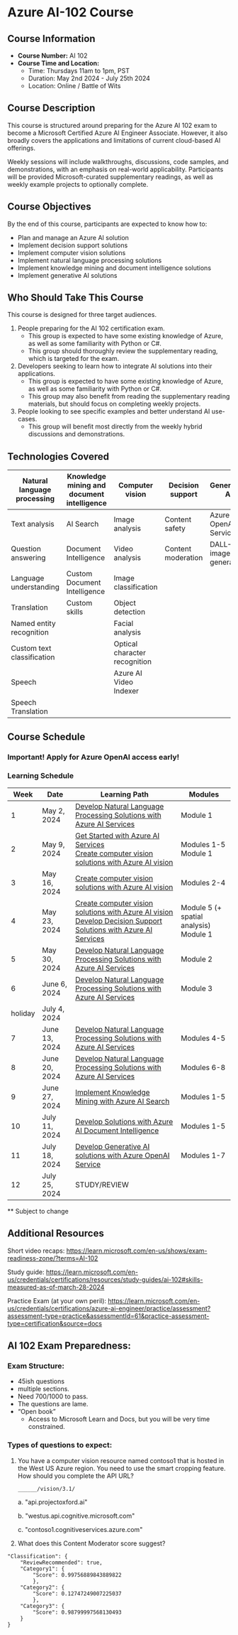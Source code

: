 # Azure AI-102 Course
## Course Information
- **Course Number:** AI 102
- **Course Time and Location:** 
    - Time: Thursdays 11am to 1pm, PST
    - Duration: May 2nd 2024 - July 25th 2024
    - Location: Online / Battle of Wits



## Course Description

This course is structured around preparing for the Azure AI 102 exam to become a Microsoft Certified Azure AI Engineer Associate. However, it also broadly covers the applications and limitations of current cloud-based AI offerings.

Weekly sessions will include walkthroughs, discussions, code samples, and demonstrations, with an emphasis on real-world applicability. Participants will be provided Microsoft-curated supplementary readings, as well as weekly example projects to optionally complete.



## Course Objectives

By the end of this course, participants are expected to know how to:
 * Plan and manage an Azure AI solution
 * Implement decision support solutions
 * Implement computer vision solutions
 * Implement natural language processing solutions
 * Implement knowledge mining and document intelligence  solutions
 * Implement generative AI solutions

## Who Should Take This Course

This course is designed for three target audiences.
 1. People preparing for the AI 102 certification exam. 
    - This group is expected to have some existing knowledge of Azure, as well as some familiarity with Python or C#.
    - This group should thoroughly review the supplementary reading, which is targeted for the exam.
2. Developers seeking to learn how to integrate AI solutions into their applications.
    - This group is expected to have some existing knowledge of Azure, as well as some familiarity with Python or C#.
    - This group may also benefit from reading the supplementary reading materials, but should focus on completing weekly projects.
3. People looking to see specific examples and better understand AI use-cases.
    - This group will benefit most directly from the weekly hybrid discussions and demonstrations.

## Technologies Covered

| Natural language processing     | Knowledge mining and document intelligence | Computer vision                 | Decision support      | Generative AI        |
|---------------------------------|--------------------------------------------|---------------------------------|-----------------------|----------------------|
| Text analysis                   | AI Search                                  | Image analysis                  | Content safety        | Azure OpenAI Service |
| Question answering              | Document Intelligence                      | Video analysis                  | Content moderation    | DALL-E image generation |
| Language understanding          | Custom Document Intelligence               | Image classification            |                       |                      |
| Translation                     | Custom skills                              | Object detection                |                       |                      |
| Named entity recognition        |                                            | Facial analysis                 |                       |                      |
| Custom text classification      |                                            | Optical character recognition   |                       |                      |
| Speech                          |                                            | Azure AI Video Indexer          |                       |                      |
| Speech Translation              |                                            |                                 |                       |                      |



## Course Schedule

### **Important**!  Apply for Azure OpenAI access early!

### Learning Schedule



| Week | Date         | Learning Path                                                                                                                                                                               | Modules                         |
|------|--------------|---------------------------------------------------------------------------------------------------------------------------------------------------------------------------------------------|---------------------------------|
| 1    | May 2, 2024  | [Develop Natural Language Processing Solutions with Azure AI Services](https://learn.microsoft.com/en-us/training/paths/develop-language-solutions-azure-ai/)                                | Module 1                        |
| 2    | May 9, 2024  | [Get Started with Azure AI Services](https://learn.microsoft.com/en-us/training/paths/get-started-azure-ai/) <br> [Create computer vision solutions with Azure AI vision](https://learn.microsoft.com/en-us/training/paths/create-computer-vision-solutions-azure-ai/) | Modules 1-5 <br> Module 1       |
| 3    | May 16, 2024 | [Create computer vision solutions with Azure AI vision](https://learn.microsoft.com/en-us/training/paths/create-computer-vision-solutions-azure-ai/)                                        | Modules 2-4                     |
| 4    | May 23, 2024 | [Create computer vision solutions with Azure AI vision](https://learn.microsoft.com/en-us/training/paths/create-computer-vision-solutions-azure-ai/) <br> [Develop Decision Support Solutions with Azure AI Services](https://learn.microsoft.com/en-us/training/paths/develop-decision-support/) | Module 5 (+ spatial analysis) <br> Module 1 |
| 5    | May 30, 2024 | [Develop Natural Language Processing Solutions with Azure AI Services](https://learn.microsoft.com/en-us/training/paths/develop-language-solutions-azure-ai/)                                | Module 2                        |
| 6    | June 6, 2024 | [Develop Natural Language Processing Solutions with Azure AI Services](https://learn.microsoft.com/en-us/training/paths/develop-language-solutions-azure-ai/)                                | Module 3                        |
| holiday | July 4, 2024 | |
| 7    | June 13, 2024| [Develop Natural Language Processing Solutions with Azure AI Services](https://learn.microsoft.com/en-us/training/paths/develop-language-solutions-azure-ai/)                                | Modules 4-5                     |
| 8    | June 20, 2024| [Develop Natural Language Processing Solutions with Azure AI Services](https://learn.microsoft.com/en-us/training/paths/develop-language-solutions-azure-ai/)                                | Modules 6-8                     |
| 9    | June 27, 2024| [Implement Knowledge Mining with Azure AI Search](https://learn.microsoft.com/en-us/training/paths/implement-knowledge-mining-azure-cognitive-search/)                                      | Modules 1-5                     |
| 10   | July 11, 2024 | [Develop Solutions with Azure AI Document Intelligence](https://learn.microsoft.com/en-us/training/paths/extract-data-from-forms-document-intelligence/)                                    | Modules 1-5                      |
| 11   | July 18, 2024| [Develop Generative AI solutions with Azure OpenAI Service](https://learn.microsoft.com/en-us/training/paths/develop-ai-solutions-azure-openai/)                                            | Modules 1-7                     |
| 12   | July 25, 2024| STUDY/REVIEW                                                                                                                                                                                |                                 |
** Subject to change




## Additional Resources

Short video recaps:
https://learn.microsoft.com/en-us/shows/exam-readiness-zone/?terms=AI-102

Study guide:
https://learn.microsoft.com/en-us/credentials/certifications/resources/study-guides/ai-102#skills-measured-as-of-march-28-2024


Practice Exam (at your own peril): https://learn.microsoft.com/en-us/credentials/certifications/azure-ai-engineer/practice/assessment?assessment-type=practice&assessmentId=61&practice-assessment-type=certification&source=docs



## AI 102 Exam Preparedness:
### Exam Structure:
- 45ish questions
- multiple sections. 
- Need 700/1000 to pass. 
- The questions are lame.
- “Open book”
    - Access to Microsoft Learn and Docs, but you will be very time constrained.

### Types of questions to expect:
1.
   You have a computer vision resource named contoso1 that is hosted in the West US Azure region. You need to use the smart cropping feature. How should you complete the API URL? 
   
   `______/vision/3.1/`
   
   a. "api.projectoxford.ai"

   b. "westus.api.cognitive.microsoft.com"
   
   c. "contoso1.cognitiveservices.azure.com"

2. What does this Content Moderator score suggest?
```
"Classification": {
    "ReviewRecommended": true,
    "Category1": {
        "Score": 0.99756889843889822
        },
    "Category2": {
        "Score": 0.12747249007225037
        },
    "Category3": {
        "Score": 0.98799997568130493
    }
}
```
